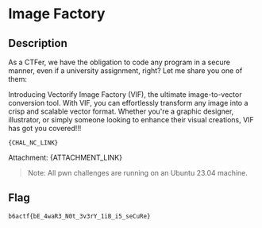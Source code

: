 Image Factory
===

## Description

As a CTFer, we have the obligation to code any program in a secure manner, even if a university assignment, right?  Let me share you one of them:

Introducing Vectorify Image Factory (VIF), the ultimate image-to-vector conversion tool. With VIF, you can effortlessly transform any image into a crisp and scalable vector format. Whether you're a graphic designer, illustrator, or simply someone looking to enhance their visual creations, VIF has got you covered!!!

```
{CHAL_NC_LINK}
```

Attachment: {ATTACHMENT_LINK}

> Note: All pwn challenges are running on an Ubuntu 23.04 machine.

## Flag

`b6actf{bE_4waR3_N0t_3v3rY_1iB_i5_seCuRe}`
